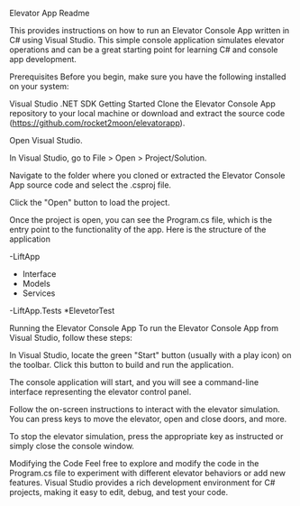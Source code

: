 Elevator App Readme

This provides instructions on how to run an Elevator Console App written in C# using Visual Studio. This simple console application simulates elevator operations and can be a great starting point for learning C# and console app development.

Prerequisites
Before you begin, make sure you have the following installed on your system:

Visual Studio
.NET SDK
Getting Started
Clone the Elevator Console App repository to your local machine or download and extract the source code (https://github.com/rocket2moon/elevatorapp).

Open Visual Studio.

In Visual Studio, go to File > Open > Project/Solution.

Navigate to the folder where you cloned or extracted the Elevator Console App source code and select the .csproj file.

Click the "Open" button to load the project.

Once the project is open, you can see the Program.cs file, which is the entry point to the functionality of the app.
Here is the structure of the application



-LiftApp
  * Interface
  * Models
  * Services


-LiftApp.Tests
  *ElevetorTest

Running the Elevator Console App
To run the Elevator Console App from Visual Studio, follow these steps:

In Visual Studio, locate the green "Start" button (usually with a play icon) on the toolbar. Click this button to build and run the application.

The console application will start, and you will see a command-line interface representing the elevator control panel.

Follow the on-screen instructions to interact with the elevator simulation. You can press keys to move the elevator, open and close doors, and more.

To stop the elevator simulation, press the appropriate key as instructed or simply close the console window.

Modifying the Code
Feel free to explore and modify the code in the Program.cs file to experiment with different elevator behaviors or add new features. Visual Studio provides a rich development environment for C# projects, making it easy to edit, debug, and test your code.
